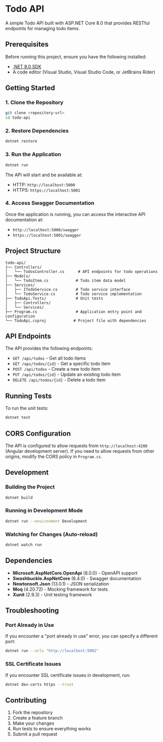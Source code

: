 # Todo API

A simple Todo API built with ASP.NET Core 8.0 that provides RESTful endpoints for managing todo items.

## Prerequisites

Before running this project, ensure you have the following installed:

- [.NET 8.0 SDK](https://dotnet.microsoft.com/download/dotnet/8.0)
- A code editor (Visual Studio, Visual Studio Code, or JetBrains Rider)

## Getting Started

### 1. Clone the Repository

```bash
git clone <repository-url>
cd todo-api
```

### 2. Restore Dependencies

```bash
dotnet restore
```

### 3. Run the Application

```bash
dotnet run
```

The API will start and be available at:
- HTTP: `http://localhost:5000`
- HTTPS: `https://localhost:5001`

### 4. Access Swagger Documentation

Once the application is running, you can access the interactive API documentation at:
- `http://localhost:5000/swagger`
- `https://localhost:5001/swagger`

## Project Structure

```
todo-api/
├── Controllers/
│   └── TodosController.cs      # API endpoints for todo operations
├── Models/
│   └── TodoItem.cs            # Todo item data model
├── Services/
│   ├── ITodoService.cs        # Todo service interface
│   └── TodoService.cs         # Todo service implementation
├── TodoApi.Tests/             # Unit tests
│   ├── Controllers/
│   └── Services/
├── Program.cs                 # Application entry point and configuration
└── TodoApi.csproj            # Project file with dependencies
```

## API Endpoints

The API provides the following endpoints:

- `GET /api/todos` - Get all todo items
- `GET /api/todos/{id}` - Get a specific todo item
- `POST /api/todos` - Create a new todo item
- `PUT /api/todos/{id}` - Update an existing todo item
- `DELETE /api/todos/{id}` - Delete a todo item

## Running Tests

To run the unit tests:

```bash
dotnet test
```

## CORS Configuration

The API is configured to allow requests from `http://localhost:4200` (Angular development server). If you need to allow requests from other origins, modify the CORS policy in `Program.cs`.

## Development

### Building the Project

```bash
dotnet build
```

### Running in Development Mode

```bash
dotnet run --environment Development
```

### Watching for Changes (Auto-reload)

```bash
dotnet watch run
```

## Dependencies

- **Microsoft.AspNetCore.OpenApi** (8.0.0) - OpenAPI support
- **Swashbuckle.AspNetCore** (6.4.0) - Swagger documentation
- **Newtonsoft.Json** (13.0.1) - JSON serialization
- **Moq** (4.20.72) - Mocking framework for tests
- **Xunit** (2.9.3) - Unit testing framework

## Troubleshooting

### Port Already in Use
If you encounter a "port already in use" error, you can specify a different port:

```bash
dotnet run --urls "http://localhost:5002"
```

### SSL Certificate Issues
If you encounter SSL certificate issues in development, run:

```bash
dotnet dev-certs https --trust
```

## Contributing

1. Fork the repository
2. Create a feature branch
3. Make your changes
4. Run tests to ensure everything works
5. Submit a pull request
